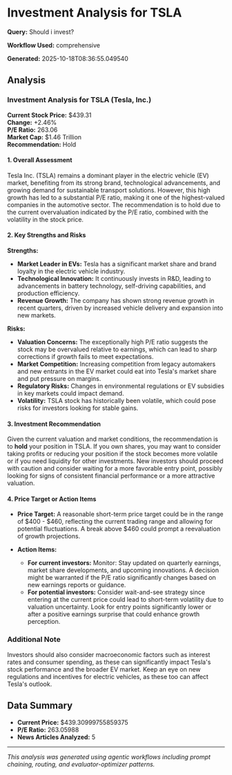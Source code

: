 # Investment Analysis for TSLA

**Query:** Should i invest?

**Workflow Used:** comprehensive

**Generated:** 2025-10-18T08:36:55.049540

## Analysis

### Investment Analysis for TSLA (Tesla, Inc.)

**Current Stock Price:** $439.31  
**Change:** +2.46%  
**P/E Ratio:** 263.06  
**Market Cap:** $1.46 Trillion  
**Recommendation:** Hold

#### 1. Overall Assessment
Tesla Inc. (TSLA) remains a dominant player in the electric vehicle (EV) market, benefiting from its strong brand, technological advancements, and growing demand for sustainable transport solutions. However, this high growth has led to a substantial P/E ratio, making it one of the highest-valued companies in the automotive sector. The recommendation is to hold due to the current overvaluation indicated by the P/E ratio, combined with the volatility in the stock price.

#### 2. Key Strengths and Risks

**Strengths:**
- **Market Leader in EVs:** Tesla has a significant market share and brand loyalty in the electric vehicle industry.
- **Technological Innovation:** It continuously invests in R&D, leading to advancements in battery technology, self-driving capabilities, and production efficiency.
- **Revenue Growth:** The company has shown strong revenue growth in recent quarters, driven by increased vehicle delivery and expansion into new markets.

**Risks:**
- **Valuation Concerns:** The exceptionally high P/E ratio suggests the stock may be overvalued relative to earnings, which can lead to sharp corrections if growth fails to meet expectations.
- **Market Competition:** Increasing competition from legacy automakers and new entrants in the EV market could eat into Tesla's market share and put pressure on margins.
- **Regulatory Risks:** Changes in environmental regulations or EV subsidies in key markets could impact demand.
- **Volatility:** TSLA stock has historically been volatile, which could pose risks for investors looking for stable gains.

#### 3. Investment Recommendation
Given the current valuation and market conditions, the recommendation is to **hold** your position in TSLA. If you own shares, you may want to consider taking profits or reducing your position if the stock becomes more volatile or if you need liquidity for other investments. New investors should proceed with caution and consider waiting for a more favorable entry point, possibly looking for signs of consistent financial performance or a more attractive valuation.

#### 4. Price Target or Action Items
- **Price Target:** A reasonable short-term price target could be in the range of $400 - $460, reflecting the current trading range and allowing for potential fluctuations. A break above $460 could prompt a reevaluation of growth projections.
  
- **Action Items:**
  - **For current investors:** Monitor: Stay updated on quarterly earnings, market share developments, and upcoming innovations. A decision might be warranted if the P/E ratio significantly changes based on new earnings reports or guidance.
  - **For potential investors:** Consider wait-and-see strategy since entering at the current price could lead to short-term volatility due to valuation uncertainty. Look for entry points significantly lower or after a positive earnings surprise that could enhance growth perception.
  
### Additional Note
Investors should also consider macroeconomic factors such as interest rates and consumer spending, as these can significantly impact Tesla's stock performance and the broader EV market. Keep an eye on new regulations and incentives for electric vehicles, as these too can affect Tesla's outlook.

## Data Summary

- **Current Price:** $439.30999755859375
- **P/E Ratio:** 263.05988
- **News Articles Analyzed:** 5

---

*This analysis was generated using agentic workflows including prompt chaining, routing, and evaluator-optimizer patterns.*

